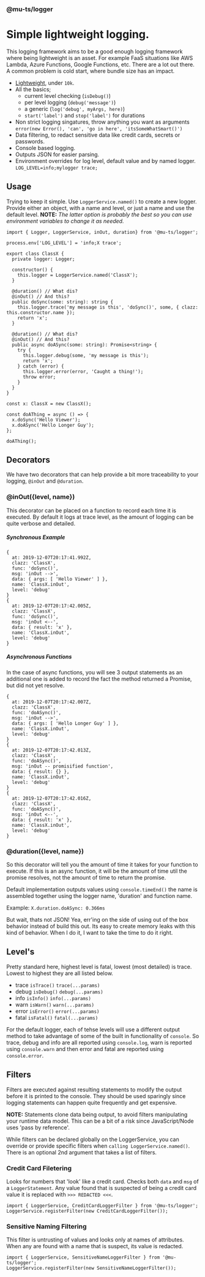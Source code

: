 ### @mu-ts/logger
# Simple lightweight logging.

This logging framework aims to be a good enough logging framework where being lightweight is an asset. For example FaaS situations like AWS Lambda, Azure Functions, Google Functions, etc. There are a lot out there. A common problem is cold start, where bundle size has an impact.

* [Lightweight](https://bundlephobia.com/result?p=@mu-ts/logger@3.0.2), under `10k`.
* All the basics; 
    * current level checking (`isDebug()`)
    * per level logging (`debug('message')`)
    * a generic (`log('debug', myArgs, here)`)
    * `start('label')` and `stop('label')` for durations
* Non strict logging singatures, throw anything you want as arguments `error(new Error(), 'can', 'go in here', 'itsSomeWhatSmart()')`
* Data filtering, to redact sensitive data like credit cards, secrets or passwords.
* Console based logging.
* Outputs JSON for easier parsing.
* Environment overrides for log level, default value and by named logger. `LOG_LEVEL=info;mylogger trace;`

## Usage

Trying to keep it simple. Use `LoggerService.named()` to create a new logger. Provide either an object, with a name and level, or just a name and use the default level. __NOTE:__ _The latter option is probably the best so you can use environment variables to change it as needed._

```
import { Logger, LoggerService, inOut, duration} from '@mu-ts/logger';

process.env['LOG_LEVEL'] = 'info;X trace';

export class ClassX {
  private logger: Logger;

  constructor() {
    this.logger = LoggerService.named('ClassX');
  }

  @duration() // What dis?
  @inOut() // And this?
  public doSync(some: string): string {
    this.logger.trace('my message is this', 'doSync()', some, { clazz: this.constructor.name });
    return 'x';
  }

  @duration() // What dis?
  @inOut() // And this?
  public async doASync(some: string): Promise<string> {
    try {
      this.logger.debug(some, 'my message is this');
      return 'x';
    } catch (error) {
      this.logger.error(error, 'Caught a thing!');
      throw error;
    }
  }
}

const x: ClassX = new ClassX();

const doAThing = async () => {
  x.doSync('Hello Viewer');
  x.doASync('Hello Longer Guy');
};

doAThing();

```

## Decorators

We have two decorators that can help provide a bit more traceability to your logging, `@inOut` and `@duration`.

### @inOut({level, name})

This decorator can be placed on a function to record each time it is executed. By default it logs at trace level, as the amount of logging can be quite verbose and detailed. 

##### Synchronous Example

```
{
  at: 2019-12-07T20:17:41.992Z,
  clazz: 'ClassX',
  func: 'doSync()',
  msg: 'inOut -->',
  data: { args: [ 'Hello Viewer' ] },
  name: 'ClassX.inOut',
  level: 'debug'
}
{
  at: 2019-12-07T20:17:42.005Z,
  clazz: 'ClassX',
  func: 'doSync()',
  msg: 'inOut <--',
  data: { result: 'x' },
  name: 'ClassX.inOut',
  level: 'debug'
}
```

##### Asynchronous Functions

In the case of async functions, you will see 3 output statements as an additional one is added to record the fact the method returned a Promise, but did not yet resolve.

```
{
  at: 2019-12-07T20:17:42.007Z,
  clazz: 'ClassX',
  func: 'doASync()',
  msg: 'inOut -->',
  data: { args: [ 'Hello Longer Guy' ] },
  name: 'ClassX.inOut',
  level: 'debug'
}
{
  at: 2019-12-07T20:17:42.013Z,
  clazz: 'ClassX',
  func: 'doASync()',
  msg: 'inOut -- promisified function',
  data: { result: {} },
  name: 'ClassX.inOut',
  level: 'debug'
}
{
  at: 2019-12-07T20:17:42.016Z,
  clazz: 'ClassX',
  func: 'doASync()',
  msg: 'inOut <--',
  data: { result: 'x' },
  name: 'ClassX.inOut',
  level: 'debug'
}
```

### @duration({level, name})

So this decorator will tell you the amount of time it takes for your function to execute. If this is an async function, it will be the amount of time util the promise resolves, not the amount of time to return the promise.

Default implementation outputs values using `console.timeEnd()` the name is assembled together using the logger name, 'duration' and function name.

Example: `X.duration.doASync: 0.366ms`

But wait, thats not JSON! Yea, err'ing on the side of using out of the box behavior instead of build this out. Its easy to create memory leaks with this kind of behavior. When I do it, I want to take the time to do it right.

## Level's

Pretty standard here, highest level is fatal, lowest (most detailed) is trace. Lowest to highest they are all listed below.

* trace `isTrace()` `trace(...params)`
* debug `isDebug()` `debug(...params)`
* info `isInfo()` `info(...params)`
* warn `isWarn()` `warn(...params)`
* error `isError()` `error(...params)`
* fatal `isFatal()` `fatal(...params)`

For the default logger, each of tehse levels will use a different output method to take advantage of some of the built in functionality of `console`. So trace, debug and info are all reported using `console.log`, warn is reported using `console.warn` and then error and fatal are reported using `console.error`.

## Filters

Filters are executed against resulting statements to modify the output before it is printed to the console. They should be used sparingly since logging statements can happen quite frequently and get expensive. 

__NOTE:__ Statements clone data being output, to avoid filters manipulating your runtime data model. This can be a bit of a risk since JavaScript/Node uses 'pass by reference'.

While filters can be declared globally on the LoggerService, you can override or provide specific filters when `calling LoggerService.named()`. There is an optional 2nd argument that takes a list of filters.

### Credit Card Filetering

Looks for numbers that 'look' like a credit card. Checks both `data` and `msg` of a `LoggerStatement`. Any value found that is suspected of being a credit card value it is replaced with `>>> REDACTED <<<`.

```
import { LoggerService, CreditCardLoggerFilter } from '@mu-ts/logger';
LoggerService.registerFilter(new CreditCardLoggerFilter());
```

### Sensitive Naming Filtering

This filter is untrusting of values and looks only at names of attributes. When any are found with a name that is suspect, its value is redacted.

```
import { LoggerService, SensitiveNameLoggerFilter } from '@mu-ts/logger';
LoggerService.registerFilter(new SensitiveNameLoggerFilter());
```
